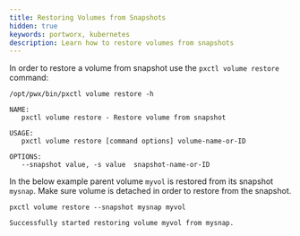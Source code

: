 ```yaml
---
title: Restoring Volumes from Snapshots
hidden: true
keywords: portworx, kubernetes
description: Learn how to restore volumes from snapshots
---
```


In order to restore a volume from snapshot use the `pxctl volume restore` command:

```text
/opt/pwx/bin/pxctl volume restore -h
```

```output
NAME:
   pxctl volume restore - Restore volume from snapshot

USAGE:
   pxctl volume restore [command options] volume-name-or-ID

OPTIONS:
   --snapshot value, -s value  snapshot-name-or-ID
```

In the below example parent volume `myvol` is restored from its snapshot `mysnap`. Make sure volume is detached in order to restore from the snapshot.

```text
pxctl volume restore --snapshot mysnap myvol
```

```output
Successfully started restoring volume myvol from mysnap.
```
